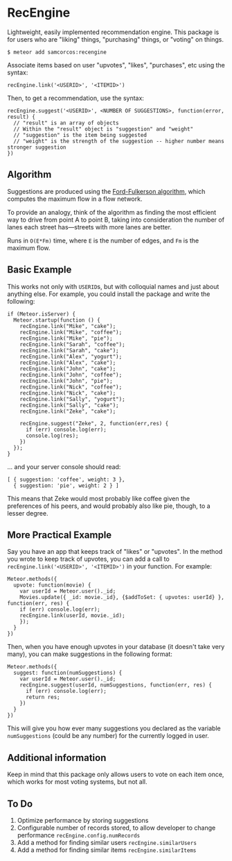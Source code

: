 # RecEngine

Lightweight, easily implemented recommendation engine. This package is for users who are "liking" things, "purchasing" things, or "voting" on things.

```
$ meteor add samcorcos:recengine
```

Associate items based on user "upvotes", "likes", "purchases", etc using the syntax:

```
recEngine.link('<USERID>', '<ITEMID>')
```

Then, to get a recommendation, use the syntax:

```
recEngine.suggest('<USERID>', <NUMBER OF SUGGESTIONS>, function(error, result) {
  // "result" is an array of objects
  // Within the "result" object is "suggestion" and "weight"
  // "suggestion" is the item being suggested
  // "weight" is the strength of the suggestion -- higher number means stronger suggestion
})
```

## Algorithm

Suggestions are produced using the [Ford-Fulkerson algorithm](http://en.wikipedia.org/wiki/Ford%E2%80%93Fulkerson_algorithm), which computes the maximum flow in a flow network.

To provide an analogy, think of the algorithm as finding the most efficient way to drive from point A to point B, taking into consideration the number of lanes each street has—streets with more lanes are better.

Runs in `O(E*Fm)` time, where `E` is the number of edges, and `Fm` is the maximum flow.


## Basic Example

This works not only with `USERID`s, but with colloquial names and just about anything else. For example, you could install the package and write the following:

```
if (Meteor.isServer) {
  Meteor.startup(function () {
    recEngine.link("Mike", "cake");
    recEngine.link("Mike", "coffee");
    recEngine.link("Mike", "pie");
    recEngine.link("Sarah", "coffee");
    recEngine.link("Sarah", "cake");
    recEngine.link("Alex", "yogurt");
    recEngine.link("Alex", "cake");
    recEngine.link("John", "cake");
    recEngine.link("John", "coffee");
    recEngine.link("John", "pie");
    recEngine.link("Nick", "coffee");
    recEngine.link("Nick", "cake");
    recEngine.link("Sally", "yogurt");
    recEngine.link("Sally", "cake");
    recEngine.link("Zeke", "cake");

    recEngine.suggest("Zeke", 2, function(err,res) {
      if (err) console.log(err);
      console.log(res);
    })
  });
}
```

... and your server console should read:

```
[ { suggestion: 'coffee', weight: 3 },
  { suggestion: 'pie', weight: 2 } ]
```

This means that Zeke would most probably like coffee given the preferences of his peers, and would probably also like pie, though, to a lesser degree.

## More Practical Example

Say you have an app that keeps track of "likes" or "upvotes". In the method you wrote to keep track of upvotes, you can add a call to `recEngine.link('<USERID>', '<ITEMID>')` in your function. For example:

```
Meteor.methods({
  upvote: function(movie) {
    var userId = Meteor.user()._id;
    Movies.update({ _id: movie._id}, {$addToSet: { upvotes: userId} }, function(err, res) {
    if (err) console.log(err);
    recEngine.link(userId, movie._id);
    });
  }
})
```

Then, when you have enough upvotes in your database (it doesn't take very many), you can make suggestions in the following format:

```
Meteor.methods({
  suggest: function(numSuggestions) {
    var userId = Meteor.user()._id;
    recEngine.suggest(userId, numSuggestions, function(err, res) {
      if (err) console.log(err);
      return res;
    })
  }
})
```

This will give you how ever many suggestions you declared as the variable `numSuggestions` (could be any number) for the currently logged in user.

## Additional information

Keep in mind that this package only allows users to vote on each item once, which works for most voting systems, but not all.

## To Do

1. Optimize performance by storing suggestions
2. Configurable number of records stored, to allow developer to change performance `recEngine.config.numRecords`
3. Add a method for finding similar users `recEngine.similarUsers`
4. Add a method for finding similar items `recEngine.similarItems`
